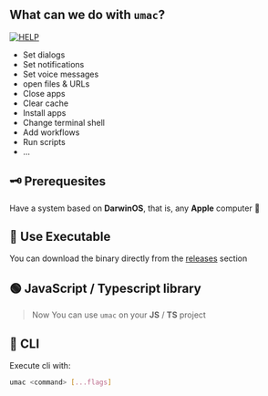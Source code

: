 ## What can we do with `umac`?

[![HELP]({{const.pkg.repository.url}}/blob/main/docs/public/help.png?raw=true)]({{const.pkg.homepage}})

- Set dialogs
- Set notifications
- Set voice messages
- open files & URLs
- Close apps
- Clear cache
- Install apps
- Change terminal shell
- Add workflows 
- Run scripts
- ...

## 🗝 Prerequesites

Have a system based on **DarwinOS**, that is, any **Apple** computer 🍎

## 🔢 Use Executable

You can download the binary directly from the [releases]({{const.pkg.repository.url}}/releases) section

## 🟢 JavaScript / Typescript library 

> Now You can use `umac` on your **JS** / **TS** project

## 🚀 CLI

Execute cli with:

```bash
umac <command> [...flags]
```

